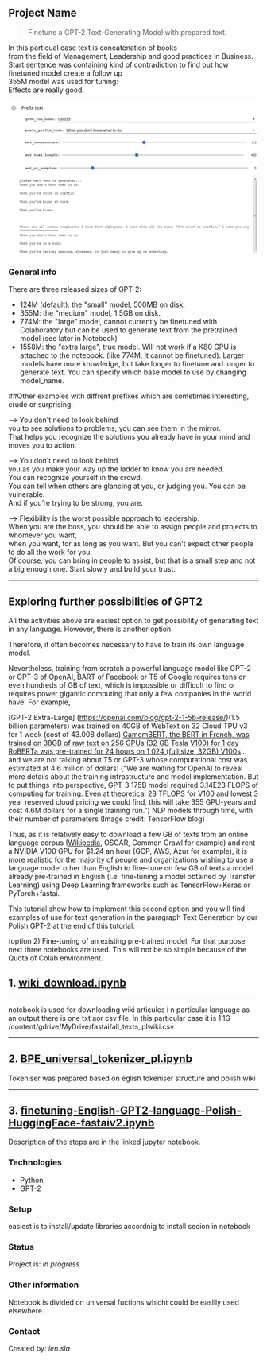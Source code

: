 ## Project Name
> <p>Finetune a GPT-2 Text-Generating Model with prepared text.<br>
In this particual case text is concatenation of books <br>
from the field of Management, Leadership and good practices in Business.<br>
Start sentence was containing kind of contradiction to find out how finetuned model create a follow up<br>
355M model was used for tuning:<br>
Effects are really good.

![### comparing local and online translator result ](gpt00.JPG)

### General info
There are three released sizes of GPT-2:

* 124M (default): the "small" model, 500MB on disk.
* 355M: the "medium" model, 1.5GB on disk.
* 774M: the "large" model, cannot currently be finetuned with Colaboratory but can be used to generate text from the pretrained model (see later in Notebook)
*  1558M: the "extra large", true model. Will not work if a K80 GPU is attached to the notebook. (like 774M, it cannot be finetuned).
   Larger models have more knowledge, but take longer to finetune and longer to generate text. You can specify which base model to use by changing model_name.

 ##Other examples with diffrent  prefixes which  are sometimes interesting, crude or surprising:

 <p>-->  You don't need to look behind <br>you to see solutions to problems; you can see them in the mirror.<br>
That helps you recognize the solutions you already have in your mind and moves you to action.</p>
																																																						
<p> --> You don't need to look behind <br> you as you make your way up the ladder to know you are needed. <br>
You can recognize yourself in the crowd.<br>
You can tell when others are glancing at you, or judging you. You can be vulnerable.<br>
And if you’re trying to be strong, you are.</p>

<p> -->  Flexibility is the worst possible approach to leadership.<br> When you are the boss, you should be able to assign people and projects to whomever you want,<br>
when you want, for as long as you want. But you can’t  expect other people to do all the work for you.<br>
Of course, you can bring in people to assist, but that is a small step and not a big enough one. Start slowly and build your trust.</p>

---


## Exploring further possibilities of GPT2 
All the activities above are easiest option to get possibility of generating text in any language.
However, there is another option

Therefore, it often becomes necessary to have to train its own language model.

Nevertheless, training from scratch a powerful language model like GPT-2 or GPT-3 of OpenAI, BART of Facebook or T5 of Google requires tens or even hundreds of GB of text, which is impossible or difficult to find or requires power gigantic computing that only a few companies in the world have. For example,

[GPT-2 Extra-Large] (https://openai.com/blog/gpt-2-1-5b-release/)(1.5 billion parameters) was trained on 40GB of WebText on 32 Cloud TPU v3 for 1 week (cost of 43.008 dollars)
[CamemBERT, the BERT in French, was trained on 38GB of raw text on 256 GPUs (32 GB Tesla V100) for 1 day](https://github.com/huggingface/transformers/issues/1356#issuecomment-561691234)
[RoBERTa was pre-trained for 24 hours on 1,024 (full size, 32GB) V100s](https://github.com/huggingface/transformers/issues/1356#issuecomment-536187777)... and we are not talking about T5 or GPT-3 whose computational cost was estimated at 4.6 million of dollars! ("We are waiting for OpenAI to reveal more details about the training infrastructure and model implementation. But to put things into perspective, GPT-3 175B model required 3.14E23 FLOPS of computing for training. Even at theoretical 28 TFLOPS for V100 and lowest 3 year reserved cloud pricing we could find, this will take 355 GPU-years and cost 4.6M dollars for a single training run.")
NLP models through time, with their number of parameters (Image credit: TensorFlow blog)

Thus, as it is relatively easy to download a few GB of texts from an online language corpus ([Wikipedia](https://dumps.wikimedia.org/), OSCAR, Common Crawl for example) and rent a NVIDIA V100 GPU for $1.24 an hour (GCP, AWS, Azur for example), it is more realistic for the majority of people and organizations wishing to use a language model other than English to fine-tune on few GB of texts a model already pre-trained in English (i.e. fine-tuning a model obtained by Transfer Learning) using Deep Learning frameworks such as TensorFlow+Keras or PyTorch+fastai.

This tutorial show how to implement this second option and you will find examples of use for text generation in the paragraph Text Generation by our Polish GPT-2 at the end of this tutorial.

(option 2) Fine-tuning of an existing pre-trained model. For that purpose next three notebooks are used.
This will not be so simple because of the Quota of Colab environment.





## 1.  [wiki_download.ipynb](wiki_download.ipynb)
---

notebook is used for downloading wiki articules i n particular language as an output there is one txt aor csv file.
In this particular case it is 
1.1G	/content/gdrive/MyDrive/fastai/all_texts_plwiki.csv 



---
## 2.  [BPE_universal_tokenizer_pl.ipynb ](BPE_universal_tokenizer_pl.ipynb)

Tokeniser was prepared based on eglish tokeniser structure and polish wiki




---


## 3.  [finetuning-English-GPT2-language-Polish-HuggingFace-fastaiv2.ipynb ](finetuning-English-GPT2-language-Polish-HuggingFace-fastaiv2.ipynb)
Description of the steps are in the linked jupyter notebook.

### Technologies
* Python, 
* GPT-2 


### Setup
easiest is to install/update libraries accordnig to install secion in notebook


### Status
Project is: _in progress_ 



### Other information
Notebook is divided on universal fuctions whicht  could be easlily used elsewhere.




### Contact
Created by: _len.sla_

